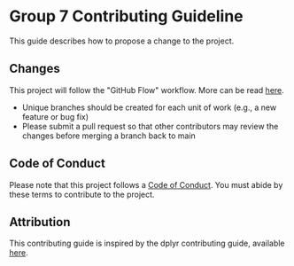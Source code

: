 # Group 7 Contributing Guideline
This guide describes how to propose a change to the project. 

## Changes
This project will follow the "GitHub Flow" workflow. More can be read [here](https://ubc-dsci.github.io/reproducible-and-trustworthy-workflows-for-data-science/materials/lectures/02-version-control-2.html). 
* Unique branches should be created for each unit of work (e.g., a new feature or bug fix)
* Please submit a pull request so that other contributors may review the changes before merging a branch back to main

## Code of Conduct
Please note that this project follows a [Code of Conduct](https://github.com/DSCI-310-2024/DSCI-310_Group-7/blob/4d803ebe7bc72506d42578df986d87f705cc38df/CODE_OF_CONDUCT.md). You must abide by these terms to contribute to the project.

## Attribution
This contributing guide is inspired by the dplyr contributing guide, available [here](https://github.com/tidyverse/dplyr/blob/d69802224a1df16d7a795ce313880116ea62ed6e/.github/CONTRIBUTING.md).
